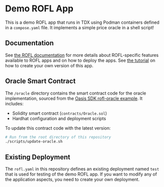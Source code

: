 # Demo ROFL App

This is a demo ROFL app that runs in TDX using Podman containers defined in a
`compose.yaml` file. It implements a simple price oracle in a shell script!

## Documentation

See [the ROFL documentation] for more details about ROFL-specific features
available to ROFL apps and on how to deploy the apps. See [the tutorial] on how
to create your own version of this app.

[the ROFL documentation]: https://docs.oasis.io/build/rofl
[the tutorial]: https://docs.oasis.io/build/rofl/app

## Oracle Smart Contract

The `/oracle` directory contains the smart contract code for the oracle implementation, sourced from the [Oasis SDK rofl-oracle example](https://github.com/oasisprotocol/oasis-sdk/tree/main/examples/runtime-sdk/rofl-oracle/oracle). It includes:

- Solidity smart contract (`contracts/Oracle.sol`)
- Hardhat configuration and deployment scripts

To update this contract code with the latest version:

```bash
# Run from the root directory of this repository
./scripts/update-oracle.sh
```

## Existing Deployment

The `rofl.yaml` in this repository defines an existing deployment named `test`
that is used for testing of the demo ROFL app. If you want to modify any of the
application aspects, you need to create your own deployment.
